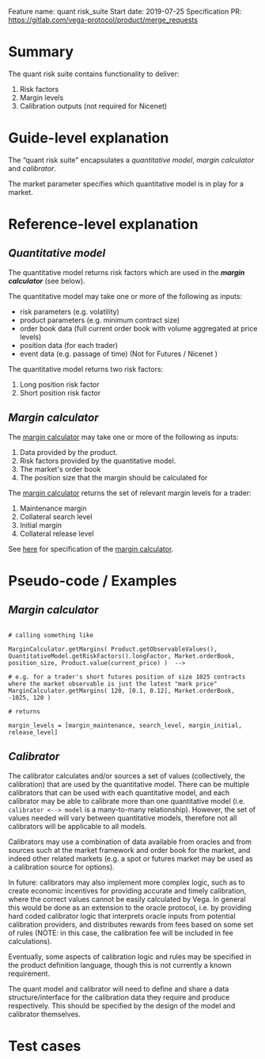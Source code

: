 Feature name: quant risk_suite
Start date: 2019-07-25
Specification PR: https://gitlab.com/vega-protocol/product/merge_requests

# Summary
The quant risk suite contains functionality to deliver:

1. Risk factors
1. Margin levels
1. Calibration outputs (not required for Nicenet)

# Guide-level explanation
The “quant risk suite” encapsulates a _quantitative model_, _margin calculator_ and _calibrator_.

The market parameter specifies which quantitative model is in play for a market.


# Reference-level explanation


## _Quantitative model_
The quantitative model returns risk factors which are used in the **_margin calculator_** (see below).

The quantitative model may take one or more of the following as inputs:
* risk parameters (e.g. volatility)
* product parameters (e.g. minimum contract size)
* order book data (full current order book with volume aggregated at price levels)
* position data (for each trader)
* event data (e.g. passage of time) (Not for Futures / Nicenet )

The quantitative model returns two risk factors:

1. Long position risk factor
2. Short position risk factor

## _Margin calculator_

The [margin calculator](./0019-margin-calculator) may take one or more of the following as inputs:
1. Data provided by the product.
1. Risk factors provided by the quantitative model.
1. The market's order book
1. The position size that the margin should be calculated for


The [margin calculator](./0019-margin-calculator) returns the set of relevant margin levels for a trader:
1. Maintenance margin
1. Collateral search level
1. Initial margin
1. Collateral release level

See [here](./0019-margin-calculator) for specification of the [margin calculator](./0019-margin-calculator).

# Pseudo-code / Examples

## _Margin calculator_

```

# calling something like

MarginCalculator.getMargins( Product.getObservableValues(), QuantitativeModel.getRiskFactors().longFactor, Market.orderBook, position_size, Product.value(current_price) )  -->

# e.g. for a trader's short futures position of size 1025 contracts where the market observable is just the latest "mark price"
MarginCalculator.getMargins( 120, [0.1, 0.12], Market.orderBook, -1025, 120 )

# returns

margin_levels = [margin_maintenance, search_level, margin_initial, release_level]

```

## _Calibrator_

The calibrator calculates and/or sources a set of values (collectively, the calibration) that are used by the quantitative model. There can be multiple calibrators that can be used with each quantitative model, and each calibrator may be able to calibrate more than one quantitative model (i.e. `calibrator <--> model` is a many-to-many relationship). However, the set of values needed will vary between quantitative models, therefore not all calibrators will be applicable to all models.

Calibrators may use a combination of data available from oracles and from sources such at the market framework and order book for the market, and indeed other related markets (e.g. a spot or futures market may be used as a calibration source for options). 

In future: calibrators may also implement more complex logic, such as to create economic incentives for providing accurate and timely calibration, where the correct values cannot be easily calculated by Vega. In general this would be done as an extension to the oracle protocol, i.e. by providing hard coded calibrator logic that interprets oracle inputs from potential calibration providers, and distributes rewards from fees based on some set of rules (NOTE: in this case, the calibration fee will be included in fee calculations).

Eventually, some aspects of calibration logic and rules may be specified in the product definition language, though this is not currently a known requirement.

The quant model and calibrator will need to define and share a data structure/interface for the calibration data they require and produce respectively. This should be specified by the design of the model and calibrator themselves. 




# Test cases

